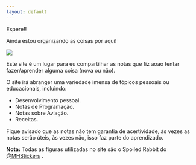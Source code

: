 ```yaml
---
layout: default
---
```


Espere!!

Ainda estou organizando as coisas por aqui!

<img src="https://adsonbatista.github.io/images/posts/organize.png" class="center">

Este site é um lugar para eu compartilhar as notas que fiz aoao tentar fazer/aprender alguma coisa (nova ou não). 

O site irá abranger uma variedade imensa de tópicos pessoais ou educacionais, incluindo:

- Desenvolvimento pessoal.
- Notas de Programação.
- Notas sobre Aviação.
- Receitas.

Fique avisado que as notas não tem garantia de acertividade, às vezes as notas serão úteis, às vezes não, isso faz parte do aprendizado.

**Nota:** Todas as figuras utilizadas no site são o Spoiled Rabbit do <a href="https://t.me/MHStickers">@MHStickers</a> .

